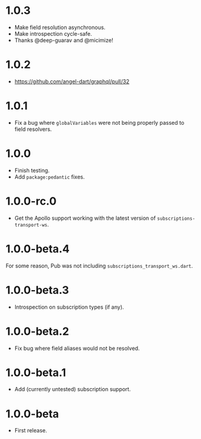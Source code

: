 # 1.0.3
* Make field resolution asynchronous.
* Make introspection cycle-safe.
* Thanks @deep-guarav and @micimize!

# 1.0.2
* https://github.com/angel-dart/graphql/pull/32

# 1.0.1
* Fix a bug where `globalVariables` were not being properly passed
to field resolvers.

# 1.0.0
* Finish testing.
* Add `package:pedantic` fixes.

# 1.0.0-rc.0
* Get the Apollo support working with the latest version of `subscriptions-transport-ws`.

# 1.0.0-beta.4
For some reason, Pub was not including `subscriptions_transport_ws.dart`.

# 1.0.0-beta.3
* Introspection on subscription types (if any).

# 1.0.0-beta.2
* Fix bug where field aliases would not be resolved.

# 1.0.0-beta.1
* Add (currently untested) subscription support.

# 1.0.0-beta
* First release.
